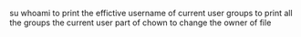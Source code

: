 su
whoami to print the effictive username of current user
groups to print all the groups the current user part of
chown to change the owner of file 

